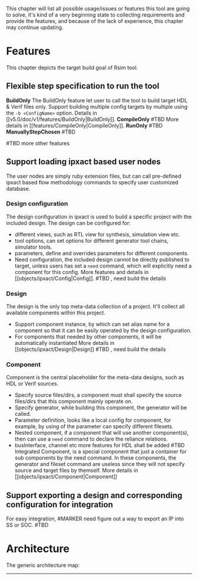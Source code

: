 This chapter will list all possible usage/issues or features this tool are going to solve, it's kind of a very beginning state to collecting requirements and provide the features, and because of the lack of experience, this chapter may continue updating.
# Features
This chapter depicts the target build goal of Rsim tool.
## Flexible step specification to run the tool
**BuildOnly**
The BuildOnly feature let user to call the tool to build target HDL & Verif files only. Support building multiple config targets by multiple using the `-b <ConfigName>` option.
Details in [[v5.0/doc/v1/features/BuildOnly|BuildOnly]].
**CompileOnly**
#TBD 
More details in [[features/CompileOnly|CompileOnly]].
**RunOnly**
#TBD 
**ManuallyStepChosen**
#TBD 

#TBD more other features

## Support loading ipxact based user nodes
The user nodes are simply ruby extension files, but can call pre-defined ipxact based flow methodology commands to specify user customized database.
### Design configuration
The design configuration in ipxact is used to build a specific project with the included design. The design can be configured for:
- different views, such as RTL view for synthesis, simulation view etc.
- tool options, can set options for different generator tool chains, simulator tools.
- parameters, define and overrides parameters for different components.
- Need configuration, the included design cannot be directly published to target, unless users has set a `need` command, which will explicitly need a component for this config.
More features and details in [[objects/ipxact/Config|Config]]. #TBD , need build the details
### Design
The design is the only top meta-data collection of a project. It'll collect all available components within this project.
- Support component instance, by which can set alias name for a component so that it can be easily operated by the design configuration.
- For components that needed by other components, it will be automatically instantiated
More details in [[objects/ipxact/Design|Design]] #TBD , need build the details
### Component
Component is the central placeholder for the meta-data designs, such as HDL or Verif sources.
- Specify source files/dirs, a component must shall specify the source files/dirs that this component mainly operate on.
- Specify generator, while building this component, the generator will be called.
- Parameter definition, looks like a local config for component, for example, by using of the parameter can specify different filesets.
- Nested component, if a component that will use another component(s), then can use a `need` command to declare the reliance relations.
- busInterface, channel etc more features for HDL shall be added #TBD
Integrated Component, is a special component that just a container for sub components by the need command. In these components, the generator and fileset command are useless since they will not specify source and target files by themself.
More details in [[objects/ipxact/Component|Component]]
## Support exporting a design and corresponding configuration for integration
For easy integration, #MARKER need figure out a way to export an IP into SS or SOC.
#TBD 


# Architecture
The generic architecture map:


--- 